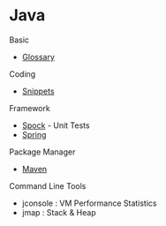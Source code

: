 # Java

Basic

- [Glossary](/snips/java/glossary.md)

Coding

- [Snippets](/snips/java/snippets.md)

Framework

- [Spock](/snips/java/spock.md) - Unit Tests
- [Spring](/snips/java/spring.md)

Package Manager

- [Maven](/snips/java/maven.md)

Command Line Tools

- jconsole : VM Performance Statistics
- jmap : Stack & Heap
